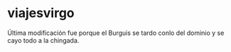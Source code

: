 # viajesvirgo

Última modificación fue porque el Burguis se tardo conlo del dominio y se cayo todo a la chingada.
